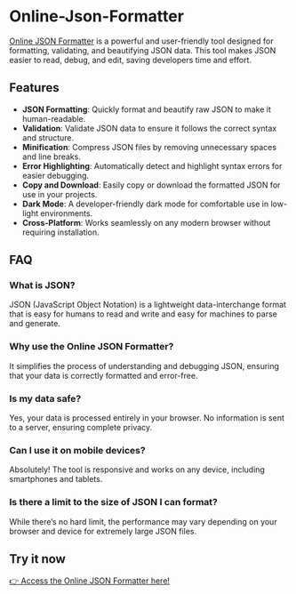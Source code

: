 # Online-Json-Formatter

[Online JSON Formatter](https://onlinejsonformatter.com/) is a powerful and user-friendly tool designed for formatting, validating, and beautifying JSON data. This tool makes JSON easier to read, debug, and edit, saving developers time and effort.

## Features

- **JSON Formatting**: Quickly format and beautify raw JSON to make it human-readable.
- **Validation**: Validate JSON data to ensure it follows the correct syntax and structure.
- **Minification**: Compress JSON files by removing unnecessary spaces and line breaks.
- **Error Highlighting**: Automatically detect and highlight syntax errors for easier debugging.
- **Copy and Download**: Easily copy or download the formatted JSON for use in your projects.
- **Dark Mode**: A developer-friendly dark mode for comfortable use in low-light environments.
- **Cross-Platform**: Works seamlessly on any modern browser without requiring installation.

## FAQ

### What is JSON?
JSON (JavaScript Object Notation) is a lightweight data-interchange format that is easy for humans to read and write and easy for machines to parse and generate.

### Why use the Online JSON Formatter?
It simplifies the process of understanding and debugging JSON, ensuring that your data is correctly formatted and error-free.

### Is my data safe?
Yes, your data is processed entirely in your browser. No information is sent to a server, ensuring complete privacy.

### Can I use it on mobile devices?
Absolutely! The tool is responsive and works on any device, including smartphones and tablets.

### Is there a limit to the size of JSON I can format?
While there’s no hard limit, the performance may vary depending on your browser and device for extremely large JSON files.

## Try it now
[👉 Access the Online JSON Formatter here!](https://onlinejsonformatter.com/)
